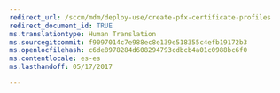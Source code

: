 ```yaml
---
redirect_url: /sccm/mdm/deploy-use/create-pfx-certificate-profiles
redirect_document_id: TRUE
ms.translationtype: Human Translation
ms.sourcegitcommit: f9097014c7e988ec8e139e518355c4efb19172b3
ms.openlocfilehash: c6de8978284d608294793cdbcb4a01c0988bc6f0
ms.contentlocale: es-es
ms.lasthandoff: 05/17/2017

---
```


